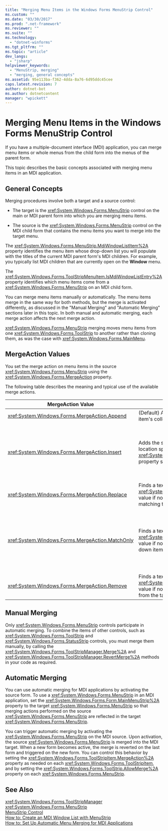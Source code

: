 ```yaml
---
title: "Merging Menu Items in the Windows Forms MenuStrip Control"
ms.custom: ""
ms.date: "03/30/2017"
ms.prod: ".net-framework"
ms.reviewer: ""
ms.suite: ""
ms.technology: 
  - "dotnet-winforms"
ms.tgt_pltfrm: ""
ms.topic: "article"
dev_langs: 
  - "jsharp"
helpviewer_keywords: 
  - "MenuStrip, merging"
  - "merging, general concepts"
ms.assetid: 95e113ba-f362-4dda-8a76-6d95ddc45cee
caps.latest.revision: 7
author: dotnet-bot
ms.author: dotnetcontent
manager: "wpickett"
---
```

# Merging Menu Items in the Windows Forms MenuStrip Control
If you have a multiple-document interface (MDI) application, you can merge menu items or whole menus from the child form into the menus of the parent form.  
  
 This topic describes the basic concepts associated with merging menu items in an MDI application.  
  
## General Concepts  
 Merging procedures involve both a target and a source control:  
  
-   The target is the <xref:System.Windows.Forms.MenuStrip> control on the main or MDI parent form into which you are merging menu items.  
  
-   The source is the <xref:System.Windows.Forms.MenuStrip> control on the MDI child form that contains the menu items you want to merge into the target menu.  
  
 The <xref:System.Windows.Forms.MenuStrip.MdiWindowListItem%2A> property identifies the menu item whose drop-down list you will populate with the titles of the current MDI parent form's MDI children. For example, you typically list MDI children that are currently open on the **Window** menu.  
  
 The <xref:System.Windows.Forms.ToolStripMenuItem.IsMdiWindowListEntry%2A> property identifies which menu items come from a <xref:System.Windows.Forms.MenuStrip> on an MDI child form.  
  
 You can merge menu items manually or automatically. The menu items merge in the same way for both methods, but the merge is activated differently, as discussed in the "Manual Merging" and "Automatic Merging" sections later in this topic. In both manual and automatic merging, each merge action affects the next merge action.  
  
 <xref:System.Windows.Forms.MenuStrip> merging moves menu items from one <xref:System.Windows.Forms.ToolStrip> to another rather than cloning them, as was the case with <xref:System.Windows.Forms.MainMenu>.  
  
## MergeAction Values  
 You set the merge action on menu items in the source <xref:System.Windows.Forms.MenuStrip> using the <xref:System.Windows.Forms.MergeAction> property.  
  
 The following table describes the meaning and typical use of the available merge actions.  
  
|MergeAction Value|Description|Typical Use|  
|-----------------------|-----------------|-----------------|  
|<xref:System.Windows.Forms.MergeAction.Append>|(Default) Adds the source item to the end of the target item's collection.|Adding menu items to the end of the menu when some part of the program is activated.|  
|<xref:System.Windows.Forms.MergeAction.Insert>|Adds the source item to the target item's collection, in the location specified by the <xref:System.Windows.Forms.ToolStripItem.MergeIndex%2A> property set on the source item.|Adding menu items to the middle or the beginning of the menu when some part of the program is activated.<br /><br /> If the value of <xref:System.Windows.Forms.ToolStripItem.MergeIndex%2A> is the same for both menu items, they are added in reverse order. Set <xref:System.Windows.Forms.ToolStripItem.MergeIndex%2A> appropriately to preserve the original order.|  
|<xref:System.Windows.Forms.MergeAction.Replace>|Finds a text match, or uses the <xref:System.Windows.Forms.ToolStripItem.MergeIndex%2A> value if no text match is found, and then replaces the matching target menu item with the source menu item.|Replacing a target menu item with a source menu item of the same name that does something different.|  
|<xref:System.Windows.Forms.MergeAction.MatchOnly>|Finds a text match, or uses the <xref:System.Windows.Forms.ToolStripItem.MergeIndex%2A> value if no text match is found, and then adds all the drop-down items from the source to the target.|Building a menu structure that inserts or adds menu items into a submenu, or removes menu items from a submenu. For example, you can add a menu item from an MDI child to a main <xref:System.Windows.Forms.MenuStrip>**Save As** menu.<br /><br /> <xref:System.Windows.Forms.MergeAction.MatchOnly> allows you to navigate through the menu structure without taking any action. It provides a way to evaluate the subsequent items.|  
|<xref:System.Windows.Forms.MergeAction.Remove>|Finds a text match, or uses the <xref:System.Windows.Forms.ToolStripItem.MergeIndex%2A> value if no text match is found, and then removes the item from the target.|Removing a menu item from the target <xref:System.Windows.Forms.MenuStrip>.|  
  
## Manual Merging  
 Only <xref:System.Windows.Forms.MenuStrip> controls participate in automatic merging. To combine the items of other controls, such as <xref:System.Windows.Forms.ToolStrip> and <xref:System.Windows.Forms.StatusStrip> controls, you must merge them manually, by calling the <xref:System.Windows.Forms.ToolStripManager.Merge%2A> and <xref:System.Windows.Forms.ToolStripManager.RevertMerge%2A> methods in your code as required.  
  
## Automatic Merging  
 You can use automatic merging for MDI applications by activating the source form. To use a <xref:System.Windows.Forms.MenuStrip> in an MDI application, set the <xref:System.Windows.Forms.Form.MainMenuStrip%2A> property to the target <xref:System.Windows.Forms.MenuStrip> so that merging actions performed on the source <xref:System.Windows.Forms.MenuStrip> are reflected in the target <xref:System.Windows.Forms.MenuStrip>.  
  
 You can trigger automatic merging by activating the <xref:System.Windows.Forms.MenuStrip> on the MDI source. Upon activation, the source <xref:System.Windows.Forms.MenuStrip> is merged into the MDI target. When a new form becomes active, the merge is reverted on the last form and triggered on the new form. You can control this behavior by setting the <xref:System.Windows.Forms.ToolStripItem.MergeAction%2A> property as needed on each <xref:System.Windows.Forms.ToolStripItem>, and by setting the <xref:System.Windows.Forms.ToolStrip.AllowMerge%2A> property on each <xref:System.Windows.Forms.MenuStrip>.  
  
## See Also  
 <xref:System.Windows.Forms.ToolStripManager>   
 <xref:System.Windows.Forms.MenuStrip>   
 [MenuStrip Control](../../../../docs/framework/winforms/controls/menustrip-control-windows-forms.md)   
 [How to: Create an MDI Window List with MenuStrip](../../../../docs/framework/winforms/controls/how-to-create-an-mdi-window-list-with-menustrip-windows-forms.md)   
 [How to: Set Up Automatic Menu Merging for MDI Applications](../../../../docs/framework/winforms/controls/how-to-set-up-automatic-menu-merging-for-mdi-applications.md)
